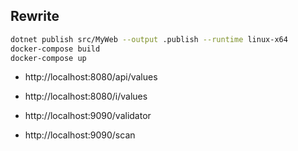 ## Rewrite

```bash
dotnet publish src/MyWeb --output .publish --runtime linux-x64
docker-compose build
docker-compose up
```

- http://localhost:8080/api/values
- http://localhost:8080/i/values
- http://localhost:9090/validator

- http://localhost:9090/scan